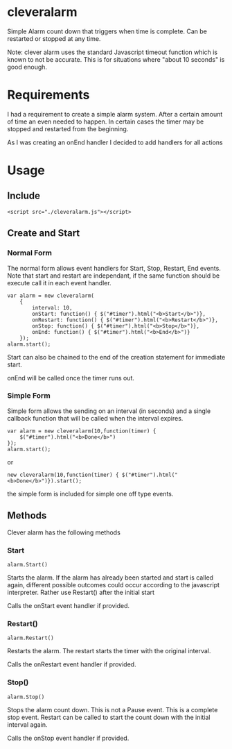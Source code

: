 # cleveralarm
Simple Alarm count down that triggers when time is complete. Can be restarted or stopped at any time.

Note: clever alarm uses the standard Javascript timeout function which is known to not be accurate. This is for situations where "about 10 seconds" is good enough.

# Requirements

I had a requirement to create a simple alarm system. After a certain amount of time an even needed to happen. In certain cases the timer may be stopped and restarted from the beginning.

As I was creating an onEnd handler I decided to add handlers for all actions

# Usage

## Include
```
<script src="./cleveralarm.js"></script>
```
## Create and Start

### Normal Form

The normal form allows event handlers for Start, Stop, Restart, End events. Note that start and restart are independant, if the same function should be execute call it in each event handler.

```
var alarm = new cleveralarm(
    {
        interval: 10,
        onStart: function() { $("#timer").html("<b>Start</b>")},
        onRestart: function() { $("#timer").html("<b>Restart</b>")},
        onStop: function() { $("#timer").html("<b>Stop</b>")},
        onEnd: function() { $("#timer").html("<b>End</b>")} 
    });
alarm.start();
```        

Start can also be chained to the end of the creation statement for immediate start.

onEnd will be called once the timer runs out.

### Simple Form

Simple form allows the sending on an interval (in seconds) and a single callback function that will be called when the interval expires.

```
var alarm = new cleveralarm(10,function(timer) { 
    $("#timer").html("<b>Done</b>")
});
alarm.start();
```

or

```
new cleveralarm(10,function(timer) { $("#timer").html("<b>Done</b>")}).start();
```

the simple form is included for simple one off type events. 

## Methods

Clever alarm has the following methods

### Start
```
alarm.Start()
```

Starts the alarm. If the alarm has already been started and start is called again, different possible outcomes could occur according to the javascript interpreter. Rather use Restart() after the initial start

Calls the onStart event handler if provided.

### Restart()
```
alarm.Restart()
```

Restarts the alarm. The restart starts the timer with the original interval.

Calls the onRestart event handler if provided.

### Stop()
```
alarm.Stop()
```

Stops the alarm count down. This is not a Pause event. This is a complete stop event. Restart can be called to start the count down with the initial interval again.

Calls the onStop event handler if provided.